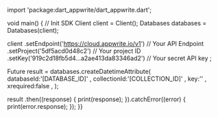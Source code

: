 import 'package:dart_appwrite/dart_appwrite.dart';

void main() { // Init SDK
  Client client = Client();
  Databases databases = Databases(client);

  client
    .setEndpoint('https://cloud.appwrite.io/v1') // Your API Endpoint
    .setProject('5df5acd0d48c2') // Your project ID
    .setKey('919c2d18fb5d4...a2ae413da83346ad2') // Your secret API key
  ;

  Future result = databases.createDatetimeAttribute(
    databaseId:'[DATABASE_ID]' ,
    collectionId:'[COLLECTION_ID]' ,
    key:'' ,
    xrequired:false ,
  );

  result
    .then((response) {
      print(response);
    }).catchError((error) {
      print(error.response);
  });
}}